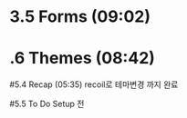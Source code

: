 # 3.5 Forms (09:02)

# .6 Themes (08:42)

#5.4 Recap (05:35) recoil로 테마변경 까지 완료

#5.5 To Do Setup 전
